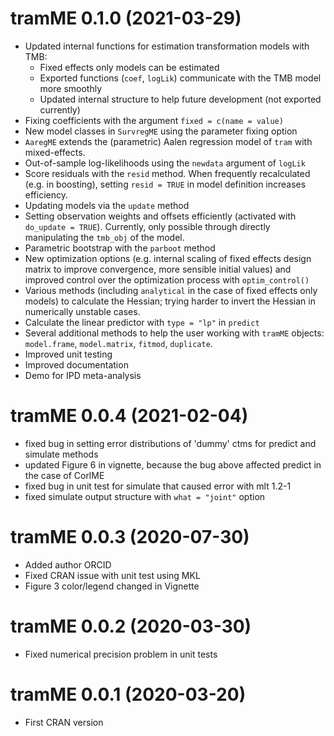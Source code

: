 # tramME 0.1.0 (2021-03-29)

* Updated internal functions for estimation transformation models with TMB:
    * Fixed effects only models can be estimated
    * Exported functions (`coef`, `logLik`) communicate with the TMB model more smoothly
    * Updated internal structure to help future development (not exported currently)
* Fixing coefficients with the argument `fixed = c(name = value)` 
* New model classes in `SurvregME` using the parameter fixing option
* `AaregME` extends the (parametric) Aalen regression model of `tram` with mixed-effects.
* Out-of-sample log-likelihoods using the `newdata` argument of `logLik`
* Score residuals with the `resid` method. When frequently recalculated (e.g. in boosting), setting `resid = TRUE` in model definition increases efficiency.
* Updating models via the `update` method
* Setting observation weights and offsets efficiently (activated  with `do_update = TRUE`). Currently, only possible through directly manipulating the `tmb_obj` of the model. 
* Parametric bootstrap with the `parboot` method
* New optimization options (e.g. internal scaling of fixed effects design matrix to improve convergence, more sensible initial values) and improved control over the optimization process with `optim_control()`
* Various methods (including `analytical` in the case of fixed effects only models) to calculate the Hessian; trying harder to invert the Hessian in numerically unstable cases. 
* Calculate the linear predictor with `type = "lp"` in `predict`
* Several additional methods to help the user working with `tramME` objects: `model.frame`, `model.matrix`, `fitmod`, `duplicate`.
* Improved unit testing
* Improved documentation
* Demo for IPD meta-analysis 

# tramME 0.0.4 (2021-02-04)

* fixed bug in setting error distributions of 'dummy' ctms for predict and simulate methods 
* updated Figure 6 in vignette, because the bug above affected predict in the case of CorlME
* fixed bug in unit test for simulate that caused error with mlt 1.2-1 
* fixed simulate output structure with `what = "joint"` option 

# tramME 0.0.3 (2020-07-30)

* Added author ORCID
* Fixed CRAN issue with unit test using MKL
* Figure 3 color/legend changed in Vignette

# tramME 0.0.2 (2020-03-30)

* Fixed numerical precision problem in unit tests

# tramME 0.0.1 (2020-03-20)

* First CRAN version

